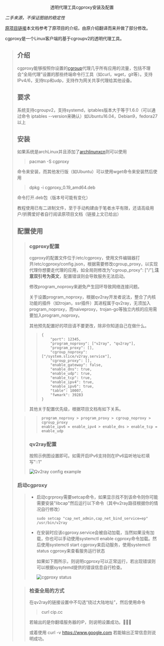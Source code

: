 <center>透明代理工具cgproxy安装及配置</center>

*二手来源，不保证图链的稳定性*

[原项目链接](https://github.com/springzfx/cgproxy)本文档参考了原项目的介绍，由原介绍翻译而来并做了部分修改。

cgproxy是一个Linux客户端的基于cgroupv2的透明代理工具。

> ## 介绍
>
> cgproxy能够按照你设置的[cgroup](https://en.wikipedia.org/wiki/Cgroups)代理几乎所有应用的流量，包括不理会“全局代理”设置的那些终端命令行工具（如curl，wget，git等）。支持IPv4/6，支持tcp和udp，支持作为网关共享代理给其他设备。
>
> ## 要求
>
> 系统支持cgroupv2，支持systemd，iptables版本大于等于1.6.0（可以通过命令 iptables --version来确认）如Ubuntu16.04，Debian9，fedora27以上
>
> ## 安装
>
> 如果系统是archLinux并且添加了[archlinunxcn](https://www.archlinuxcn.org/archlinux-cn-repo-and-mirror/)则可以使用
>
> > pacman -S cgproxy
>
>  命令来安装，而其他发行版（如Ubuntu）可以使用wget命令来安装然后使用
>
> >dpkg -i cgproxy_0.19_amd64.deb
>
> 命令打开.deb包（版本号可能有变化）
>
> 教程使用已有二进制文件，至于手动构建由于笔者水平有限，还请高级用户/折腾爱好者自行阅读原项目文档（链接上文已给出）
>
> ## 配置使用
>
> > ### cgproxy配置
> >
> > cgproxy的配置文件位于/etc/cgproxy，使用文件编辑器打开/etc/cgproxy/config.json，根据需要修改cgroup_proxy，以实现代理你想要走代理的应用，如全局则修改为"cgroup_proxy": ["/"],**注意双引号为英文**，配置错误则会导致服务无法启动。
> >
> > 修改program_noproxy来避免产生回环导致网络连接问题。
> >
> > 关于设置program_noproxy，根据qv2ray开发者说法，整合了内核功能的插件（如trojan，ssr插件）其进程属于qv2ray，无须加入program_noproxy，而naiveproxy，trojan-go等独立内核的应用需要加入program_noproxy。
> >
> > 其他预先配置好的项目请不要更改，除非你知道自己在做什么。
> >
> > > ```
> > > {
> > >     "port": 12345,
> > >     "program_noproxy": ["v2ray", "qv2ray"],
> > >     "program_proxy": [],
> > >     "cgroup_noproxy": ["/system.slice/v2ray.service"],
> > >     "cgroup_proxy": [],
> > >     "enable_gateway": false,
> > >     "enable_dns": true,
> > >     "enable_udp": true,
> > >     "enable_tcp": true,
> > >     "enable_ipv4": true,
> > >     "enable_ipv6": true,
> > >     "table": 10007,
> > >     "fwmark": 39283
> > > }                                            
> > > ```
> >
> > 其他关于配置优先级，根据项目文档有如下关系。
>
> > > ```
> > > program_noproxy > program_proxy > cgroup_noproxy > cgroup_proxy
> > > enable_ipv6 = enable_ipv4 > enable_dns > enable_tcp = enable_udp
> > > ```
> >
> > ### qv2ray配置 
> >
> > 按照示例图设置即可。如需开启IPv6支持则在IPv6监听地址栏填写"::1"
> >
> > ![Qv2ray config example](https://camo.githubusercontent.com/7a218e70c254588b5df1ea52e9109b1b530f9b5d/68747470733a2f2f692e6c6f6c692e6e65742f323032302f30382f31372f5036793553664c6f5577476a61784d2e706e67)
>
> ### 启动cgproxy
>
> > + 启动cgrproxy需要setcap命令，如果显示找不到该命令则你可能需要安装"libcap"然后运行以下命令（其中v2ray路径根据你的情况自行修改）
> >
> >   ```
> >   sudo setcap "cap_net_admin,cap_net_bind_service=ep" /usr/bin/v2ray
> >   ```
> >
> > + 在安装时应该cgproxy.service会被自动加载，当然如果没有加载，你也可以手动使用systemctl enable cgproxy命令加载。然后使用systemctl start cgproxy来启动服务，使用systemctl status cgproxy来查看服务运行状态
> >
> >   如果如下图所示，则说明cgproxy可以正常运行，若出现错误则可以根据sysytemd提供的错误信息自行检查。
> >
> >   ![cgproxy status](/Users/nicht/Documents/tutors%20%E7%BF%BB%E5%A2%99%20pictures/cgproxy%20pictures/%E6%88%AA%E5%B1%8F2020-10-30%20%E4%B8%8B%E5%8D%888.26.30.png)
> >
> >   
>
> > ### 检查全局的方式
> >
> > 在qv2ray的链接设置中不勾选“绕过大陆地址”，然后使用命令
> >
> > > curl cip.cc
> >
> > 若输出的是你翻墙服务器的IP，则说明设置成功。🎉🎉🎉
> >
> > 或着使用 curl -v https://www.google.com 若能输出正常信息则说明成功。
> >
> > 

​       




